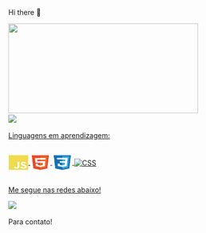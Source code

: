  Hi there 👋

 <div>
   <a href="https://github.com/zeturno">
   <img height="180em" width="380" src="https://github-readme-stats.vercel.app/api?username=zeturno&show_icons=true&theme=dark&include_all_commits=true&count_private=true"/>
    <br>
   <img height="180em"  src="https://github-readme-stats.vercel.app/api/top-langs/?username=zeturno&layout=compact&langs_count=6&theme=dark"/>
</div>

Linguagens em aprendizagem:
<div style="display: inline_block"><br>
  <img align="center" alt="Js" height="30" width="40" src="https://raw.githubusercontent.com/devicons/devicon/master/icons/javascript/javascript-plain.svg">
  <img align="center" alt="HTML" height="30" width="40" src="https://raw.githubusercontent.com/devicons/devicon/master/icons/html5/html5-original.svg">
  <img align="center" alt="CSS" height="30" width="40" src="https://raw.githubusercontent.com/devicons/devicon/master/icons/css3/css3-original.svg">
   <img align="center" alt="CSS" height="30" width="40" src="https://logos-world.net/wp-content/uploads/2021/10/Python-Emblem.png">
 
</div>
 
<br>
 
Me segue nas redes abaixo!
<div> 
  <a href="https://www.linkedin.com/in/felipe-teles-972589212/" target="_blank"><img src="https://img.shields.io/badge/-LinkedIn-%230077B5?style=for-the-badge&logo=linkedin&logoColor=white" target="_blank"></a>
</div>

Para contato!

